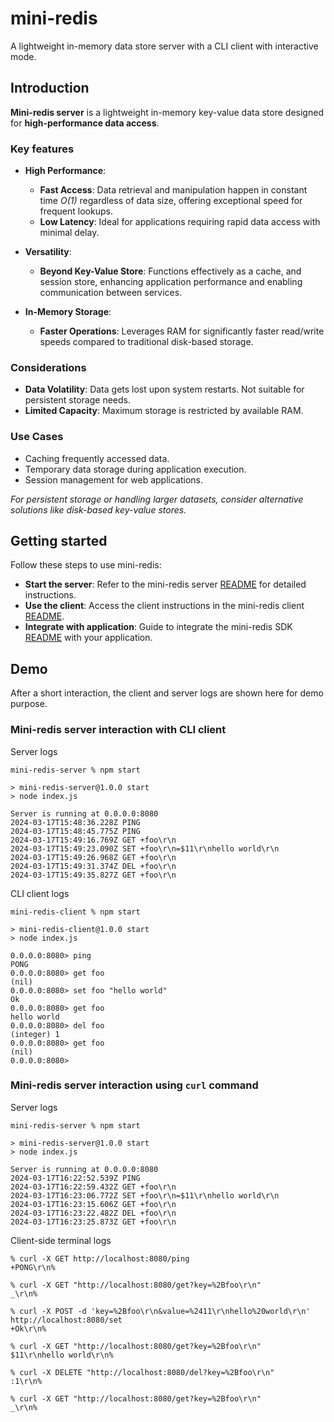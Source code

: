 # mini-redis

A lightweight in-memory data store server with a CLI client with interactive mode.

## Introduction

**Mini-redis server** is a lightweight in-memory key-value data store designed for **high-performance data access**.

### Key features

- **High Performance**:

  - **Fast Access**: Data retrieval and manipulation happen in constant time _O(1)_ regardless of data size, offering exceptional speed for frequent lookups.
  - **Low Latency**: Ideal for applications requiring rapid data access with minimal delay.

- **Versatility**:

  - **Beyond Key-Value Store**: Functions effectively as a cache, and session store, enhancing application performance and enabling communication between services.

- **In-Memory Storage**:

  - **Faster Operations**: Leverages RAM for significantly faster read/write speeds compared to traditional disk-based storage.

### Considerations

- **Data Volatility**: Data gets lost upon system restarts. Not suitable for persistent storage needs.
- **Limited Capacity**: Maximum storage is restricted by available RAM.

### Use Cases

- Caching frequently accessed data.
- Temporary data storage during application execution.
- Session management for web applications.

_For persistent storage or handling larger datasets, consider alternative solutions like disk-based key-value stores._

## Getting started

Follow these steps to use mini-redis:

- **Start the server**: Refer to the mini-redis server [README](./mini-redis-server/README.md) for detailed instructions.
- **Use the client**: Access the client instructions in the mini-redis client [README](./mini-redis-client/README.md).
- **Integrate with application**: Guide to integrate the mini-redis SDK [README](./mini-redis-sdk/README.md) with your application.

## Demo

After a short interaction, the client and server logs are shown here for demo purpose.

### Mini-redis server interaction with CLI client

Server logs

```console
mini-redis-server % npm start

> mini-redis-server@1.0.0 start
> node index.js

Server is running at 0.0.0.0:8080
2024-03-17T15:48:36.228Z PING
2024-03-17T15:48:45.775Z PING
2024-03-17T15:49:16.769Z GET +foo\r\n
2024-03-17T15:49:23.090Z SET +foo\r\n=$11\r\nhello world\r\n
2024-03-17T15:49:26.968Z GET +foo\r\n
2024-03-17T15:49:31.374Z DEL +foo\r\n
2024-03-17T15:49:35.827Z GET +foo\r\n
```

CLI client logs

```console
mini-redis-client % npm start

> mini-redis-client@1.0.0 start
> node index.js

0.0.0.0:8080> ping
PONG
0.0.0.0:8080> get foo
(nil)
0.0.0.0:8080> set foo "hello world"
Ok
0.0.0.0:8080> get foo
hello world
0.0.0.0:8080> del foo
(integer) 1
0.0.0.0:8080> get foo
(nil)
0.0.0.0:8080>
```

### Mini-redis server interaction using `curl` command

Server logs

```console
mini-redis-server % npm start

> mini-redis-server@1.0.0 start
> node index.js

Server is running at 0.0.0.0:8080
2024-03-17T16:22:52.539Z PING
2024-03-17T16:22:59.432Z GET +foo\r\n
2024-03-17T16:23:06.772Z SET +foo\r\n=$11\r\nhello world\r\n
2024-03-17T16:23:15.606Z GET +foo\r\n
2024-03-17T16:23:22.482Z DEL +foo\r\n
2024-03-17T16:23:25.873Z GET +foo\r\n
```

Client-side terminal logs

```console
% curl -X GET http://localhost:8080/ping
+PONG\r\n%

% curl -X GET "http://localhost:8080/get?key=%2Bfoo\r\n"
_\r\n%

% curl -X POST -d 'key=%2Bfoo\r\n&value=%2411\r\nhello%20world\r\n' http://localhost:8080/set
+Ok\r\n%

% curl -X GET "http://localhost:8080/get?key=%2Bfoo\r\n"
$11\r\nhello world\r\n%

% curl -X DELETE "http://localhost:8080/del?key=%2Bfoo\r\n"
:1\r\n%

% curl -X GET "http://localhost:8080/get?key=%2Bfoo\r\n"
_\r\n%

```
